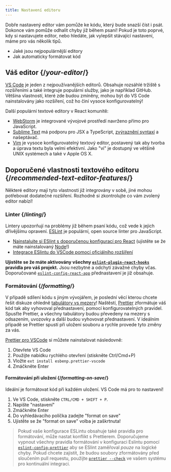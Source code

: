 ```yaml
---
title: Nastavení editoru
---
```


<Intro>

Dobře nastavený editor vám pomůže ke kódu, který bude snazší číst i psát. Dokonce vám pomůže odhalit chyby již během psaní! Pokud je toto poprvé, kdy si nastavujete editor, nebo hledáte, jak vylepšit stávající nastavení, máme pro vás několik tipů.

</Intro>

<YouWillLearn>

* Jaké jsou nejpopulárnější editory
* Jak automaticky formátovat kód

</YouWillLearn>

## Váš editor {/*your-editor*/}

[VS Code](https://code.visualstudio.com/) je jeden z nejpoužívanějších editorů. Obsahuje rozsáhlé tržiště s rozšířeními a také integruje populární služby, jako je například GitHub. Většina vlastností, které zde budou zmíněny, mohou být do VS Code nainstalovány jako rozšíření, což ho činí vysoce konfigurovatelný!

Další populární textové editory v React komunitě:

* [WebStorm](https://www.jetbrains.com/webstorm/) je integrované vývojové prostředí navrženo přímo pro JavaScript.
* [Sublime Text](https://www.sublimetext.com/) má podporu pro JSX a TypeScript, [zvýraznění syntaxí](https://stackoverflow.com/a/70960574/458193) a našeptávač.
* [Vim](https://www.vim.org/) je vysoce konfigurovatelný textový editor, postavený tak aby tvorba a úprava textu byla velmi efektivní. Jako "vi" je dostupný ve většině UNIX systémech a také v Apple OS X.

## Doporučené vlastnosti textového editoru {/*recommended-text-editor-features*/}

Některé editory mají tyto vlastnosti již integrovány v sobě, jiné mohou potřebovat dodatečné rozšíření. Rozhodně si zkontrolujte co vám zvolený editor nabízí!

### Linter {/*linting*/}

Lintery upozorňují na problémy již během psaní kódu, což vede k jejich dřívějšímu opravení. [ESLint](https://eslint.org/) je populární, open source linter pro JavaScript.

* [Nainstalujte si ESlint s doporučenou konfigurací pro React](https://www.npmjs.com/package/eslint-config-react-app) (ujistěte se že máte nainstalovaný [Node](https://nodejs.org/en/download/current/)!)
* [Integrace ESlintu do VSCode pomocí oficiálního rozšíření](https://marketplace.visualstudio.com/items?itemName=dbaeumer.vscode-eslint)

**Ujistěte se že máte aktivovány všechny [`eslint-plugin-react-hooks`](https://www.npmjs.com/package/eslint-plugin-react-hooks) pravidla pro váš projekt.** Jsou nezbytné a odchytí závažné chyby včas. Doporučované [`eslint-config-react-app`](https://www.npmjs.com/package/eslint-config-react-app) přednastavení je již obsahuje.

### Formátování {/*formatting*/}

V případě sdílení kódu s jiným vývojářem, je poslední věcí kterou chcete řešit diskuze ohledně [tabulátory vs mezery](https://www.google.com/search?q=tabs+vs+spaces)! Naštěstí, [Prettier](https://prettier.io/) zformátuje váš kód tak aby vyhovoval přednastavení, pomocí konfigurovatelných pravidel. Spusťte Prettier, a všechny tabulátory budou převedeny na mezery s odsazením, uvozovky a další budou vyhovovat přednastavení. V ideálním případě se Prettier spustí při uložení souboru a rychle provede tyto změny za vás.

[Prettier pro VSCode](https://marketplace.visualstudio.com/items?itemName=esbenp.prettier-vscode) si můžete nainstalovat následovně:

1. Otevřete VS Code
2. Použijte nabídku rychlého otevření (stiskněte Ctrl/Cmd+P)
3. Vložte `ext install esbenp.prettier-vscode`
4. Zmáčkněte Enter

#### Formátování při uložení {/*formatting-on-save*/}

Ideální je formátovat kód při každém uložení. VS Code má pro to nastavení!

1. Ve VS Code, stiskněte `CTRL/CMD + SHIFT + P`.
2. Napište "nastavení"
3. Zmáčkněte Enter
4. Do vyhledávacího políčka zadejte "format on save"
5. Ujistěte se že "format on save" volba je zaškrtnuta!

> Pokud vaše konfigurace ESLintu obsahuje také pravidla pro formátování, může nastat konflikt s Prettierem. Doporučujeme vypnout všechny pravidla formátování v konfiguraci Eslintu pomocí [`eslint-config-prettier`](https://github.com/prettier/eslint-config-prettier) aby se ESlint zaměřoval *pouze* na logické chyby. Pokud chcete zajistit, že budou soubory zformátovány před sloučením pull requestu, použijte [`prettier --check`](https://prettier.io/docs/en/cli.html#--check) ve vašem systému pro kontinuální integraci.
